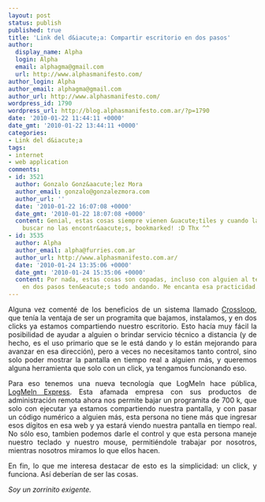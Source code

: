 ```yaml
---
layout: post
status: publish
published: true
title: 'Link del d&iacute;a: Compartir escritorio en dos pasos'
author:
  display_name: Alpha
  login: Alpha
  email: alphagma@gmail.com
  url: http://www.alphasmanifesto.com/
author_login: Alpha
author_email: alphagma@gmail.com
author_url: http://www.alphasmanifesto.com/
wordpress_id: 1790
wordpress_url: http://blog.alphasmanifesto.com.ar/?p=1790
date: '2010-01-22 11:44:11 +0000'
date_gmt: '2010-01-22 13:44:11 +0000'
categories:
- Link del d&iacute;a
tags:
- internet
- web application
comments:
- id: 3521
  author: Gonzalo Gonz&aacute;lez Mora
  author_email: gonzalo@gonzalezmora.com
  author_url: ''
  date: '2010-01-22 16:07:08 +0000'
  date_gmt: '2010-01-22 18:07:08 +0000'
  content: Genial, estas cosas siempre vienen &uacute;tiles y cuando las quer&eacute;s
    buscar no las encontr&aacute;s, bookmarked! :D Thx ^^
- id: 3535
  author: Alpha
  author_email: alpha@furries.com.ar
  author_url: http://www.alphasmanifesto.com.ar/
  date: '2010-01-24 13:35:06 +0000'
  date_gmt: '2010-01-24 15:35:06 +0000'
  content: Por nada, estas cosas son copadas, incluso con alguien al tel&eacute;fono
    en dos pasos ten&eacute;s todo andando. Me encanta esa practicidad.
---
```

<p style="text-align: justify;">Alguna vez coment&eacute; de los beneficios de un sistema llamado <a href="https://blog.alphasmanifesto.com.ar/2008/01/04/link-del-dia-crossloop/">Crossloop</a>, que ten&iacute;a la ventaja de ser un programita que bajamos, instalamos, y en dos clicks ya estamos compartiendo nuestro escritorio. Esto hac&iacute;a muy f&aacute;cil la posibilidad de ayudar a alguien o brindar servicio t&eacute;cnico a distancia (y de hecho, es el uso primario que se le est&aacute; dando y lo est&aacute;n mejorando para avanzar en esa direcci&oacute;n), pero a veces no necesitamos tanto control, sino solo poder mostrar la pantalla en tiempo real a alguien m&aacute;s, y queremos alguna herramienta que solo con un click, ya tengamos funcionando eso.</p>
<p style="text-align: justify;">Para eso tenemos una nueva tecnolog&iacute;a que LogMeIn hace p&uacute;blica, <a href="https://secure.logmein.com/US/products/express/Default.aspx">LogMeIn Express</a>. Esta afamada empresa con sus productos de administraci&oacute;n remota ahora nos permite bajar un programita de 700 k, que solo con ejecutar ya estamos compartiendo nuestra pantalla, y con pasar un c&oacute;digo num&eacute;rico a alguien m&aacute;s, esta persona no tiene m&aacute;s que ingresar esos d&iacute;gitos en esa web y ya estar&aacute; viendo nuestra pantalla en tiempo real. No s&oacute;lo eso, tambien podemos darle el control y que esta persona maneje nuestro teclado y nuestro mouse, permiti&eacute;ndole trabajar por nosotros, mientras nosotros miramos lo que ellos hacen.</p>
<p style="text-align: justify;">En fin, lo que me interesa destacar de esto es la simplicidad: un click, y funciona. As&iacute; deber&iacute;an de ser las cosas.</p>
<p style="text-align: justify;"><em>Soy un zorrinito exigente.</em></p>
